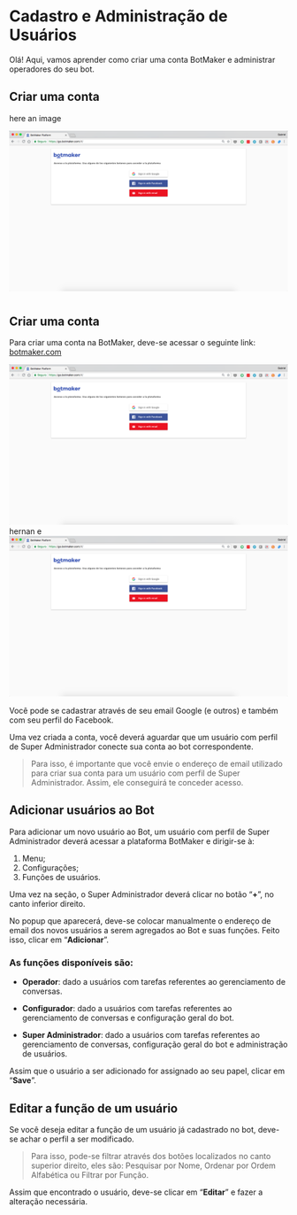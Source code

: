 # Cadastro e Administração de Usuários

Olá! Aqui, vamos aprender como criar uma conta BotMaker e administrar operadores do seu bot.

## Criar uma conta

here an image

![](https://raw.githubusercontent.com/botmakeradmin/botmakeradmin.github.io/master/docs/pt/HomePage.png)


# 


## Criar uma conta

Para criar uma conta na BotMaker, deve-se acessar o seguinte link:
[botmaker.com](go.botmaker.com)

  ![](https://raw.githubusercontent.com/botmakeradmin/botmakeradmin.github.io/master/docs/pt/HomePage.png)
  hernan e
![](https://raw.githubusercontent.com/botmakeradmin/botmakeradmin.github.io/master/docs/pt/HomePage.png)
</ul>
<p>Você pode se cadastrar através de seu email Google (e outros) e também com seu perfil do Facebook.</p>
<p>Uma vez criada a conta, você deverá aguardar que um usuário com perfil de Super Administrador conecte sua conta ao bot correspondente.</p>
<blockquote>
<p>Para isso, é importante que você envie o endereço de email utilizado para criar sua conta para um usuário com perfil de Super Administrador. Assim, ele conseguirá te conceder acesso.</p>
</blockquote>
<h2 id="adicionar-usuários-ao-bot">Adicionar usuários ao Bot</h2>
<p>Para adicionar um novo usuário ao Bot, um usuário com perfil de Super Administrador deverá acessar a plataforma BotMaker e dirigir-se à:</p>
<ol>
<li>Menu;</li>
<li>Configurações;</li>
<li>Funções de usuários.</li>
</ol>
<p>Uma vez na seção, o Super Administrador deverá clicar no botão “<strong>+</strong>”, no canto inferior direito.</p>
<p>No popup que aparecerá, deve-se colocar manualmente o endereço de email dos novos usuários a serem agregados ao Bot e suas funções. Feito isso, clicar em “<strong>Adicionar</strong>”.</p>
<h3 id="as-funções-disponíveis-são">As funções disponíveis são:</h3>
<ul>
<li>
<p><strong>Operador</strong>: dado a usuários com tarefas referentes ao gerenciamento de conversas.</p>
</li>
<li>
<p><strong>Configurador</strong>:	dado a usuários com tarefas referentes ao gerenciamento de conversas e configuração geral do bot.</p>
</li>
<li>
<p><strong>Super Administrador</strong>: dado a usuários com tarefas referentes ao gerenciamento de conversas, configuração geral do bot e administração de usuários.</p>
</li>
</ul>
<p>Assim que o usuário a ser adicionado for assignado ao seu papel, clicar em “<strong>Save</strong>”.</p>
<h2 id="editar-a-função-de-um-usuário">Editar a função de um usuário</h2>
<p>Se você deseja editar a função de um usuário já cadastrado no bot, deve-se achar o perfil a ser modificado.</p>
<blockquote>
<p>Para isso, pode-se filtrar através dos botões localizados no canto superior direito, eles são: Pesquisar por Nome, Ordenar por Ordem Alfabética ou Filtrar por Função.</p>
</blockquote>
<p>Assim que encontrado o usuário, deve-se clicar em “<strong>Editar</strong>” e fazer a alteração necessária.</p>

<!--stackedit_data:
eyJoaXN0b3J5IjpbMTc2OTc0MjIwMSwtNDkwMjU2MTk2LDE2MD
A2NzUxNDMsLTQ5MDI1NjE5Nl19
-->